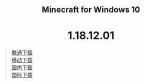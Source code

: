 ## <center>Minecraft for Windows 10</center>

# <center>1.18.12.01</center>

>[联通下载](https://download.fuibafuyu.cn/d/123/Program/Windows/Minecraft/Bedrock/Microsoft.MinecraftUWP_1.18.1201.0_x64__8wekyb3d8bbwe.Appx "nya~")<br>
>[移动下载](https://download.fuibafuyu.cn/d/139/Program/Windows/Minecraft/Bedrock/Microsoft.MinecraftUWP_1.18.1201.0_x64__8wekyb3d8bbwe.Appx "nya~")<br>
>[国内下载](https://download.fuibafuyu.top/Ali/Program/Windows/Minecraft/Bedrock/Microsoft.MinecraftUWP_1.18.1201.0_x64__8wekyb3d8bbwe.Appx "nya~")<br>
>[国际下载](https://download.fuibafuyu.top/OD/Program/Windows/Minecraft/Bedrock/Microsoft.MinecraftUWP_1.18.1201.0_x64__8wekyb3d8bbwe.Appx "nya~")
